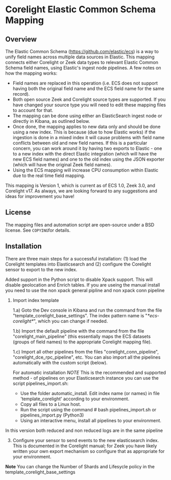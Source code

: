 Corelight Elastic Common Schema Mapping
=======================================


Overview
--------
The Elastic Common Schema (https://github.com/elastic/ecs) is a way to unify field names across multiple data sources in Elastic. This mapping connects either Corelight or Zeek data types to relevant Elastic Common Schema field names, using Elastic's ingest node pipelines. A few notes on how the mapping works:
- Field names are replaced in this operation (i.e. ECS does not support having both the original field name and the ECS field name for the same record).
- Both open source Zeek and Corelight source types are supported.  If you have changed your source type you will need to edit these mapping files to account for that.
- The mapping can be done using either an ElasticSearch ingest node or directly in Kibana, as outlined below.
- Once done, the mapping applies to new data only and should be done using a new index.  This is because (due to how Elastic works) if the ingestion is done in a mixed index it will cause problems with field name conflicts between old and new field names. If this is a particular concern, you can work around it by having two exports to Elastic - one to a new index with the direct Elastic integration (which will have the new ECS field names) and one to the old index using the JSON exporter (which will have the original Zeek field names).
- Using the ECS mapping will increase CPU consumption within Elastic due to the real time field mapping.

This mapping is Version 1, which is current as of ECS 1.0, Zeek 3.0, and Corelight v17. As always, we are looking forward to any suggestions and ideas for improvement you have!


License
-------
The mapping files and automation script are open-source under a BSD license. See ``COPYING``for details.


Installation
------------
There are three main steps for a successful installation: (1) load the Corelight templates into Elasticsearch and (2) configure the Corelight sensor to export to the new index.

Added support in the Python script to disable Xpack support. This will disable geolocation and Enrich tables. If you are useing the manual install you need to use the non xpack general pipline and non xpack conn pipeline


1) Import index template

    1.a) Goto the Dev console in Kibana and run the command from the file "template_corelight_base_settings". The index pattern name is "*\*ecs-corelight\**", which you can change if needed.


    1.b) Import the default pipeline with the command from the file "corelight_main_pipeline" (this essentially maps the ECS datasets (groups of field names) to the appropriate Corelight mapping file).

    1.c) Import all other pipelines from the files "corelight_conn_pipeline", "corelight_dce_rpc_pipeline", etc. You can also import all the pipelines automatically with the custom script (below).

    For automatic installation  *NOTE* This is the recommended and supported method - of pipelines on your Elasticsearch instance you can use the script pipelines_import.sh:
    - Use the folder automatic_install. Edit index name (or names) in file 'template_corelight' according to your environment.
    - Copy all files to a Linux host.
    - Run the script using the command # bash pipelines_import.sh or pipelines_import.py (Python3)
    - Using an interactive menu, install all pipelines to your environment.


 In this version both reduced and non reduced logs are in the same pipeline

3) Configure your sensor to send events to the new elasticsearch index. This is documented in the Corelight manual; for Zeek you have likely written your own export mechanism so configure that as appropriate for your environment.

**Note**
You can change the Number of Shards and Lifesycle policy in the template_corelight_base_settings

